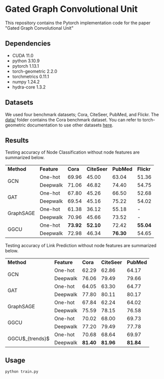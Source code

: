 # Gated Graph Convolutional Unit
This repository contains the Pytorch implementation code for the paper "Gated Graph Convolutional Unit"

## Dependencies
- CUDA 11.0
- python 3.10.9
- pytorch 1.13.1
- torch-geometric 2.2.0
- torchmetrics 0.11.1
- numpy 1.24.2
- hydra-core 1.3.2

##  Datasets
We used four benchmark datasets; Cora, CiteSeer, PubMed, and Flickr. The [data/](https://github.com/dxlabskku/GGCU/tree/main/data) folder contains the Cora benchmark dataset. You can refer to torch-geometric documentation to use other datasets [here](https://pytorch-geometric.readthedocs.io/en/latest/modules/datasets.html).

## Results
Testing accuracy of Node Classification without node features are summarized below.

<table>
  <tr>
    <td><b>Method</b></td>
    <td><b>Feature</b></td>
    <td><b>Cora</b></td>
    <td><b>CiteSeer</b></td>
    <td><b>PubMed</b></td>
    <td><b>Flickr</b></td>
  </tr>
  <tr>
    <td rowspan="2">GCN</td>
    <td>One-hot</td>
    <td>69.96</td>
    <td>45.00</td>
    <td>63.04</td>
    <td>51.36</td>
  </tr>
  <tr>
    <td>Deepwalk</td>
    <td>71.06</td>
    <td>46.82</td>
    <td>74.40</td>
    <td>54.75</td>
  </tr>
  <tr>
    <td rowspan="2">GAT</td>
    <td>One-hot</td>
    <td>67.80</td>
    <td>45.26</td>
    <td>66.50</td>
    <td>52.68</td>
  </tr>
  <tr>
    <td>Deepwalk</td>
    <td>69.54</td>
    <td>45.16</td>
    <td>75.22</td>
    <td>54.02</td>
  </tr>
  <tr>
    <td rowspan="2">GraphSAGE</td>
    <td>One-hot</td>
    <td>61.38</td>
    <td>36.12</td>
    <td>55.18</td>
    <td>-</td>
  </tr>
  <tr>
    <td>Deepwalk</td>
    <td>70.96</td>
    <td>45.66</td>
    <td>73.52</td>
    <td>-</td>
  </tr>
  <tr>
    <td rowspan="2">GGCU</td>
    <td>One-hot</td>
    <td><b>73.92</b></td>
    <td><b>52.10</b></td>
    <td>72.42</td>
    <td><b>55.04</b></td>
  </tr>
  <tr>
    <td>Deepwalk</td>
    <td>72.98</td>
    <td>46.34</td>
    <td><b>76.30</b></td>
    <td>54.65</td>
  </tr>
</table>

Testing accuracy of Link Prediction without node features are summarized below.

<table>
  <tr>
    <td><b>Method</b></td>
    <td><b>Feature</b></td>
    <td><b>Cora</b></td>
    <td><b>CiteSeer</b></td>
    <td><b>PubMed</b></td>
  </tr>
  <tr>
    <td rowspan="2">GCN</td>
    <td>One-hot</td>
    <td>62.29</td>
    <td>62.86</td>
    <td>64.17</td>
  </tr>
  <tr>
    <td>Deepwalk</td>
    <td>76.06</td>
    <td>79.49</td>
    <td>79.66</td>
  </tr>
  <tr>
    <td rowspan="2">GAT</td>
    <td>One-hot</td>
    <td>64.05</td>
    <td>63.30</td>
    <td>64.77</td>
  </tr>
  <tr>
    <td>Deepwalk</td>
    <td>77.80</td>
    <td>80.11</td>
    <td>80.17</td>
  </tr>
  <tr>
    <td rowspan="2">GraphSAGE</td>
    <td>One-hot</td>
    <td>67.84</td>
    <td>62.24</td>
    <td>64.02</td>
  </tr>
  <tr>
    <td>Deepwalk</td>
    <td>75.59</td>
    <td>78.15</td>
    <td>76.58</td>
  </tr>
  <tr>
    <td rowspan="2">GGCU</td>
    <td>One-hot</td>
    <td>70.02</td>
    <td>68.00</td>
    <td>69.73</td>
  </tr>
  <tr>
    <td>Deepwalk</td>
    <td>77.20</td>
    <td>79.49</td>
    <td>77.78</td>
  </tr>
  <tr>
    <td rowspan="2">GGCU$_{trends}$</td>
    <td>One-hot</td>
    <td>70.68</td>
    <td>68.64</td>
    <td>69.97</td>
  </tr>
  <tr>
    <td>Deepwalk</td>
    <td><b>81.40</b></td>
    <td><b>81.96</b></td>
    <td><b>81.84</b></td>
  </tr>
</table>

## Usage
```
python train.py
```

